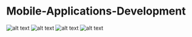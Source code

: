 # Mobile-Applications-Development
![alt text](https://user-images.githubusercontent.com/1583660/27513227-8f48fd9c-5923-11e7-8033-97f1d9f3369c.png)
![alt text](https://user-images.githubusercontent.com/1583660/27513229-8f53c74a-5923-11e7-87da-3c2c3b0c8a14.png)
![alt text](https://user-images.githubusercontent.com/1583660/27513228-8f5360e8-5923-11e7-828e-cd4b5813ea33.png)
![alt text](https://user-images.githubusercontent.com/1583660/27513230-8f54a52a-5923-11e7-9e4d-109df48575d0.png)
